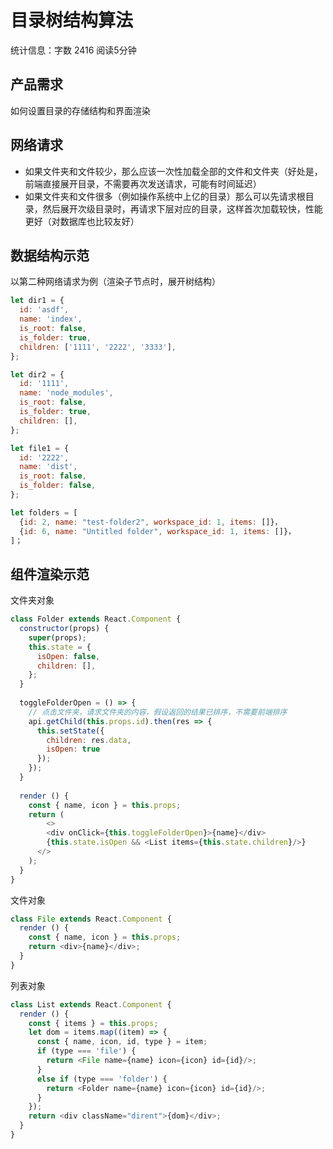 # 目录树结构算法

统计信息：字数 2416  阅读5分钟


## 产品需求

如何设置目录的存储结构和界面渲染

## 网络请求

- 如果文件夹和文件较少，那么应该一次性加载全部的文件和文件夹（好处是，前端直接展开目录，不需要再次发送请求，可能有时间延迟）
- 如果文件夹和文件很多（例如操作系统中上亿的目录）那么可以先请求根目录，然后展开次级目录时，再请求下层对应的目录，这样首次加载较快，性能更好（对数据库也比较友好）

## 数据结构示范

以第二种网络请求为例（渲染子节点时，展开树结构）

~~~js
let dir1 = {
  id: 'asdf',
  name: 'index',
  is_root: false,
  is_folder: true,
  children: ['1111', '2222', '3333'],
};

let dir2 = {
  id: '1111',
  name: 'node_modules',
  is_root: false,
  is_folder: true,
  children: [],
};

let file1 = {
  id: '2222',
  name: 'dist',
  is_root: false,
  is_folder: false,
};

let folders = [
  {id: 2, name: "test-folder2", workspace_id: 1, items: []}，
  {id: 6, name: "Untitled folder", workspace_id: 1, items: []}，
]；
~~~

## 组件渲染示范

文件夹对象

~~~js
class Folder extends React.Component {
  constructor(props) {
    super(props);
    this.state = {
      isOpen: false,
      children: [],
    };
  }
  
  toggleFolderOpen = () => {
    // 点击文件夹，请求文件夹的内容，假设返回的结果已排序，不需要前端排序
    api.getChild(this.props.id).then(res => {
      this.setState({
        children: res.data,
        isOpen: true
      });
    });
  }
  
  render () {
    const { name, icon } = this.props;
    return (
    	<>
      	<div onClick={this.toggleFolderOpen}>{name}</div>
      	{this.state.isOpen && <List items={this.state.children}/>}
      </>
    );
  }
}
~~~

文件对象

~~~js
class File extends React.Component {
  render () {
    const { name, icon } = this.props;
    return <div>{name}</div>;
  }
}
~~~

列表对象

~~~js
class List extends React.Component {
  render () {
    const { items } = this.props;
   	let dom = items.map((item) => {
      const { name, icon, id, type } = item;
      if (type === 'file') {
        return <File name={name} icon={icon} id={id}/>;
      }
      else if (type === 'folder') {
        return <Folder name={name} icon={icon} id={id}/>;
      }
    });
    return <div className="dirent">{dom}</div>;
  }
}
~~~

